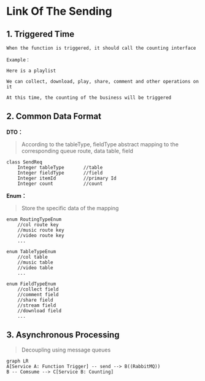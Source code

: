# Link Of The Sending

## 1. Triggered Time
```
When the function is triggered, it should call the counting interface

Example：

Here is a playlist

We can collect, download, play, share, comment and other operations on it

At this time, the counting of the business will be triggered
```


## 2. Common Data Format
**DTO：**
> According to the tableType, fieldType abstract mapping to the corresponding queue route, data table, field

```
class SendReq
	Integer tableType		//table
	Integer fieldType		//field
	Integer itemId			//primary Id
	Integer count			//count
```

**Enum：**

> Store the specific data of the mapping

```
enum RoutingTypeEnum
	//col route key
	//music route key
	//video route key
	...
```

```
enum TableTypeEnum
	//col table
	//music table
	//video table
	...
```

```
enum FieldTypeEnum
	//collect field
	//comment field
	//share field
	//stream field
	//download field
	...
```


## 3. Asynchronous Processing
> Decoupling using message queues

```mermaid
graph LR
A[Service A: Function Trigger] -- send --> B((RabbitMQ))
B -- Comsume --> C[Service B: Counting]
```